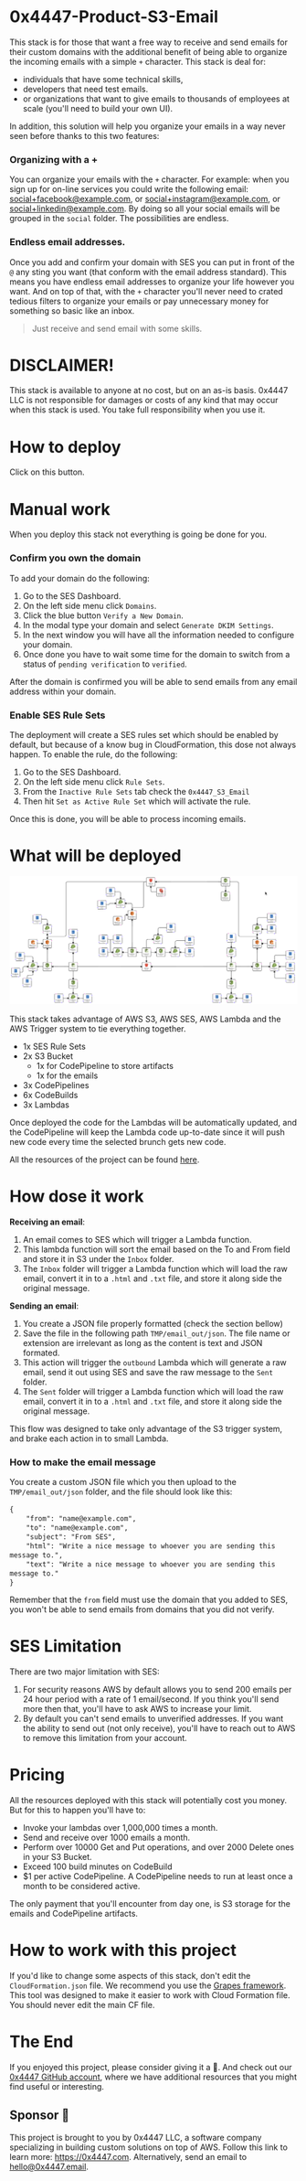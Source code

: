 # 0x4447-Product-S3-Email

This stack is for those that want a free way to receive and send emails for their custom domains with the additional benefit of being able to organize the incoming emails with a simple `+` character. This stack is deal for:

- individuals that have some technical skills,
- developers that need test emails.
- or organizations that want to give emails to thousands of employees at scale (you'll need to build your own UI).

In addition, this solution will help you organize your emails in a way never seen before thanks to this two features:

### Organizing with a +

You can organize your emails with the `+` character. For example: when you sign up for on-line services you could write the following email: social+facebook@example.com, or social+instagram@example.com, or social+linkedin@example.com. By doing so all your social emails will be grouped in the `social` folder. The possibilities are endless.

### Endless email addresses.

Once you add and confirm your domain with SES you can put in front of the `@` any sting you want (that conform with the email address standard). This means you have endless email addresses to organize your life however you want. And on top of that, with the `+` character you'll never need to crated tedious filters to organize your emails or pay unnecessary money for something so basic like an inbox.

> Just receive and send email with some skills.

# DISCLAIMER!

This stack is available to anyone at no cost, but on an as-is basis. 0x4447 LLC is not responsible for damages or costs of any kind that may occur when this stack is used. You take full responsibility when you use it.

# How to deploy

Click on this button.

# Manual work

When you deploy this stack not everything is going be done for you.

### Confirm you own the domain

To add your domain do the following:

1. Go to the SES Dashboard.
1. On the left side menu click `Domains`.
1. Click the blue button `Verify a New Domain`.
1. In the modal type your domain and select `Generate DKIM Settings`.
1. In the next window you will have all the information needed to configure your domain.
1. Once done you have to wait some time for the domain to switch from a status of `pending verification` to `verified`.

After the domain is confirmed you will be able to send emails from any email address within your domain.

### Enable SES Rule Sets

The deployment will create a SES rules set which should be enabled by default, but because of a know bug in CloudFormation, this dose not always happen. To enable the rule, do the following:

1. Go to the SES Dashboard.
1. On the left side menu click `Rule Sets`.
1. From the `Inactive Rule Sets` tab check the `0x4447_S3_Email`
1. Then hit `Set as Active Rule Set` which will activate the rule.

Once this is done, you will be able to process incoming emails.

# What will be deployed

![S3-Email Diagram](https://raw.githubusercontent.com/0x4447/0x4447-product-s3-email/assets/diagram.png)

This stack takes advantage of AWS S3, AWS SES, AWS Lambda and the AWS Trigger system to tie everything together.

- 1x SES Rule Sets
- 2x S3 Bucket
  - 1x for CodePipeline to store artifacts
  - 1x for the emails
- 3x CodePipelines
- 6x CodeBuilds
- 3x Lambdas

Once deployed the code for the Lambdas will be automatically updated, and the CodePipeline will keep the Lambda code up-to-date since it will push new code every time the selected brunch gets new code.

All the resources of the project can be found [here](https://github.com/0x4447?utf8=%E2%9C%93&q=0x4447-product-s3-email).

# How dose it work

**Receiving an email**:

1. An email comes to SES which will trigger a Lambda function.
1. This lambda function will sort the email based on the To and From field and store it in S3 under the `Inbox` folder.
1. The `Inbox` folder will trigger a Lambda function which will load the raw email, convert it in to a `.html` and `.txt` file, and store it along side the original message.

**Sending an email**:

1. You create a JSON file properly formatted (check the section bellow)
1. Save the file in the following path `TMP/email_out/json`. The file name or extension are irrelevant as long as the content is text and JSON formated.
1. This action will trigger the `outbound` Lambda which will generate a raw email, send it out using SES and save the raw message to the `Sent` folder.
1. The `Sent` folder will trigger a Lambda function which will load the raw email, convert it in to a `.html` and `.txt` file, and store it along side the original message.

This flow was designed to take only advantage of the S3 trigger system, and brake each action in to small Lambda.

### How to make the email message

You create a custom JSON file which you then upload to the `TMP/email_out/json` folder, and the file should look like this:

```
{
	"from": "name@example.com",
	"to": "name@example.com",
	"subject": "From SES",
	"html": "Write a nice message to whoever you are sending this message to.",
	"text": "Write a nice message to whoever you are sending this message to."
}
```

Remember that the `from` field must use the domain that you added to SES, you won't be able to send emails from domains that you did not verify.

# SES Limitation

There are two major limitation with SES:

1. For security reasons AWS by default allows you to send 200 emails per 24 hour period with a rate of 1 email/second. If you think you'll send more then that, you'll have to ask AWS to increase your limit.
1. By default you can't send emails to unverified addresses. If you want the ability to send out (not only receive), you'll have to reach out to AWS to remove this limitation from your account.

# Pricing

All the resources deployed with this stack will potentially cost you money. But for this to happen you'll have to:

- Invoke your lambdas over 1,000,000 times a month.
- Send and receive over 1000 emails a month.
- Perform over 10000 Get and Put operations, and over 2000 Delete ones in your S3 Bucket.
- Exceed 100 build minutes on CodeBuild
- $1 per active CodePipeline. A CodePipeline needs to run at least once a month to be considered active.

The only payment that you'll encounter from day one, is S3 storage for the emails and CodePipeline artifacts.

# How to work with this project

If you'd like to change some aspects of this stack, don't edit the `CloudFormation.json` file. We recommend you use the [Grapes framework](https://github.com/0x4447/0x4447-cli-node-grapes). This tool was designed to make it easier to work with Cloud Formation file. You should never edit the main CF file.

# The End

If you enjoyed this project, please consider giving it a 🌟. And check out our [0x4447 GitHub account](https://github.com/0x4447), where we have additional resources that you might find useful or interesting.

## Sponsor 🎊

This project is brought to you by 0x4447 LLC, a software company specializing in building custom solutions on top of AWS. Follow this link to learn more: https://0x4447.com. Alternatively, send an email to [hello@0x4447.email](mailto:hello@0x4447.email?Subject=Hello%20From%20Repo&Body=Hi%2C%0A%0AMy%20name%20is%20NAME%2C%20and%20I%27d%20like%20to%20get%20in%20touch%20with%20someone%20at%200x4447.%0A%0AI%27d%20like%20to%20discuss%20the%20following%20topics%3A%0A%0A-%20LIST_OF_TOPICS_TO_DISCUSS%0A%0ASome%20useful%20information%3A%0A%0A-%20My%20full%20name%20is%3A%20FIRST_NAME%20LAST_NAME%0A-%20My%20time%20zone%20is%3A%20TIME_ZONE%0A-%20My%20working%20hours%20are%20from%3A%20TIME%20till%20TIME%0A-%20My%20company%20name%20is%3A%20COMPANY%20NAME%0A-%20My%20company%20website%20is%3A%20https%3A%2F%2F%0A%0ABest%20regards.).